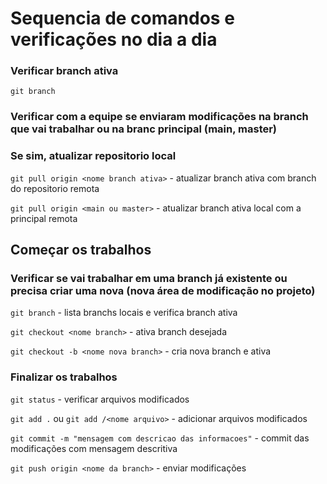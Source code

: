 # Sequencia de comandos e verificações no dia a dia

### Verificar branch ativa
`git branch`

### Verificar com a equipe se enviaram modificações na branch que vai trabalhar ou na branc principal (main, master)
### Se sim, atualizar repositorio local
`git pull origin <nome branch ativa>` - atualizar branch ativa com branch do repositorio remota

`git pull origin <main ou master>`  - atualizar branch ativa local com a principal remota

## Começar os trabalhos
### Verificar se vai trabalhar em uma branch já existente ou precisa criar uma nova (nova área de modificação no projeto)
`git branch`  - lista branchs locais e verifica branch ativa

`git checkout <nome branch>` - ativa branch desejada

`git checkout -b <nome nova branch>` - cria nova branch e ativa

### Finalizar os trabalhos
`git status` - verificar arquivos modificados

`git add .` ou `git add /<nome arquivo>`  -  adicionar arquivos modificados

`git commit -m "mensagem com descricao das informacoes"` - commit das modificações com mensagem descritiva

`git push origin <nome da branch>`  - enviar modificações
